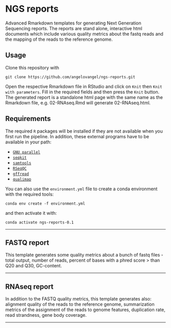 # NGS reports
Advanced Rmarkdown templates for generating Next Generation Sequencing reports. The reports are stand alone, interactive html documents which include various quality metrics about the fastq reads and the mapping of the reads to the reference genome.

## Usage   
Clone this repository with
```
git clone https://github.com/angelovangel/ngs-reports.git
```
Open the respective Rmarkdown file in RStudio and click on `Knit` then `Knit with parameters`. Fill in the required fields and then press the `Knit` button. The generated report is a standalone html page with the same name as the Rmarkdown file, e.g. 02-RNAseq.Rmd will generate 02-RNAseq.html.    
## Requirements   
The required `R` packages will be installed if they are not available when you first run the pipeline. In addition, these external programs have to be available in your path:   

- [`GNU parallel`](https://www.gnu.org/software/parallel/)
- [`seqkit`](https://github.com/shenwei356/seqkit)
- [`samtools`](http://www.htslib.org/)
- [`RSeqQC`](http://rseqc.sourceforge.net/#)
- [`gffread`]()
- [`qualimap`]()

You can also use the `environment.yml` file to create a conda environment with the required tools:
```
conda env create -f environment.yml
```

and then activate it with:
```
conda activate ngs-reports-0.1
```


***

## FASTQ report
This template generates some quality metrics about a bunch of fastq files - total output, number of reads, percent of bases with a phred score > than Q20 and Q30, GC-content.

***


## RNAseq report   
In addition to the FASTQ quality metrics, this template generates also: alignment quality of the reads to the reference genome, summarization metrics of the assignment of the reads to genome features, duplication rate, read strandness, gene body coverage.

***
